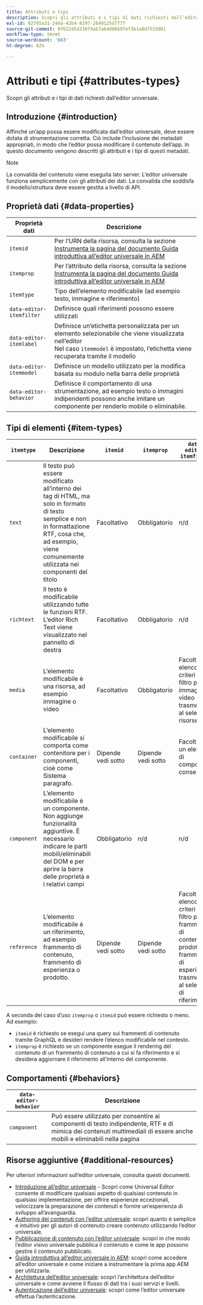 ```yaml
---
title: Attributi e tipi
description: Scopri gli attributi e i tipi di dati richiesti dall’editor universale.
exl-id: 02795a31-244a-42b4-8297-2649125d7777
source-git-commit: 0f62245d31074ab7a64d86b97ef3b1a8d7533001
workflow-type: tm+mt
source-wordcount: '663'
ht-degree: 82%

---
```


# Attributi e tipi {#attributes-types}

Scopri gli attributi e i tipi di dati richiesti dall’editor universale.

## Introduzione {#introduction}

Affinché un’app possa essere modificata dall’editor universale, deve essere dotata di strumentazione corretta. Ciò include l’inclusione dei metadati appropriati, in modo che l’editor possa modificare il contenuto dell’app. In questo documento vengono descritti gli attributi e i tipi di questi metadati.

>[!NOTE]
>
>La convalida del contenuto viene eseguita lato server. L’editor universale funziona semplicemente con gli attributi dei dati. La convalida che soddisfa il modello/struttura deve essere gestita a livello di API.

## Proprietà dati {#data-properties}

| Proprietà dati | Descrizione |
|---|---|
| `itemid` | Per l’URN della risorsa, consulta la sezione [Instrumenta la pagina del documento Guida introduttiva all’editor universale in AEM](getting-started.md#instrument-thepage) |
| `itemprop` | Per l’attributo della risorsa, consulta la sezione [Instrumenta la pagina del documento Guida introduttiva all’editor universale in AEM](getting-started.md#instrument-thepage) |
| `itemtype` | Tipo dell’elemento modificabile (ad esempio testo, immagine e riferimento) |
| `data-editor-itemfilter` | Definisce quali riferimenti possono essere utilizzati |
| `data-editor-itemlabel` | Definisce un’etichetta personalizzata per un elemento selezionabile che viene visualizzata nell’editor <br>Nel caso `itemmodel` è impostato, l’etichetta viene recuperata tramite il modello |
| `data-editor-itemmodel` | Definisce un modello utilizzato per la modifica basata su modulo nella barra delle proprietà |
| `data-editor-behavior` | Definisce il comportamento di una strumentazione, ad esempio testo o immagini indipendenti possono anche imitare un componente per renderlo mobile o eliminabile. |

## Tipi di elementi {#item-types}

| `itemtype` | Descrizione | `itemid` | `itemprop` | `data-editor-itemfilter` | `data-editor-itemlabel` | `data-editor-itemmodel` | `data-editor-behvior` |
|---|---|---|---|---|---|---|---|
| `text` | Il testo può essere modificato all’interno dei tag di HTML, ma solo in formato di testo semplice e non in formattazione RTF, cosa che, ad esempio, viene comunemente utilizzata nei componenti del titolo | Facoltativo | Obbligatorio | n/d | Facoltativo | n/d | Facoltativo |
| `richtext` | Il testo è modificabile utilizzando tutte le funzioni RTF. L’editor Rich Text viene visualizzato nel pannello di destra | Facoltativo | Obbligatorio | n/d | Facoltativo | n/d | Facoltativo |
| `media` | L’elemento modificabile è una risorsa, ad esempio immagine o video | Facoltativo | Obbligatorio | Facoltativo<br>elenco di criteri di filtro per immagini o video trasmessi al selettore risorse | Facoltativo | n/d | Facoltativo |
| `container` | L’elemento modificabile si comporta come contenitore per i componenti, cioè come Sistema paragrafo. | Dipende <br>vedi sotto | Dipende <br>vedi sotto | Facoltativo<br>un elenco di componenti consentiti | Facoltativo | n/d | n/d |
| `component` | L’elemento modificabile è un componente. Non aggiunge funzionalità aggiuntive. È necessario indicare le parti mobili/eliminabili del DOM e per aprire la barra delle proprietà e i relativi campi | Obbligatorio | n/d | n/d | Facoltativo | Facoltativo | n/d |
| `reference` | L’elemento modificabile è un riferimento, ad esempio frammento di contenuto, frammento di esperienza o prodotto. | Dipende <br>vedi sotto | Dipende <br>vedi sotto | Facoltativo<br>elenco di criteri di filtro per frammento di contenuto, prodotto o frammento di esperienza trasmessi al selettore di riferimento | Facoltativo | Facoltativo | n/d |

A seconda del caso d’uso `itemprop` o `itemid` può essere richiesto o meno. Ad esempio:

* `itemid` è richiesto se esegui una query sui frammenti di contenuto tramite GraphQL e desideri rendere l’elenco modificabile nel contesto.
* `itemprop` è richiesto se un componente esegue il rendering del contenuto di un frammento di contenuto a cui si fa riferimento e si desidera aggiornare il riferimento all’interno del componente.

## Comportamenti {#behaviors}

| `data-editor-behavior` | Descrizione |
|---|---|
| `component` | Può essere utilizzato per consentire ai componenti di testo indipendente, RTF e di mimica dei contenuti multimediali di essere anche mobili e eliminabili nella pagina |

## Risorse aggiuntive {#additional-resources}

Per ulteriori informazioni sull’editor universale, consulta questi documenti.

* [Introduzione all’editor universale](introduction.md) - Scopri come Universal Editor consente di modificare qualsiasi aspetto di qualsiasi contenuto in qualsiasi implementazione, per offrire esperienze eccezionali, velocizzare la preparazione dei contenuti e fornire un’esperienza di sviluppo all’avanguardia.
* [Authoring dei contenuti con l’editor universale](authoring.md): scopri quanto è semplice e intuitivo per gli autori di contenuto creare contenuto utilizzando l’editor universale.
* [Pubblicazione di contenuto con l’editor universale](publishing.md): scopri in che modo l’editor visivo universale pubblica il contenuto e come le app possono gestire il contenuto pubblicato.
* [Guida introduttiva all’editor universale in AEM](getting-started.md): scopri come accedere all’editor universale e come iniziare a instrumentare la prima app AEM per utilizzarla.
* [Architettura dell’editor universale](architecture.md): scopri l’architettura dell’editor universale e come avviene il flusso di dati tra i suoi servizi e livelli.
* [Autenticazione dell’editor universale](authentication.md): scopri come l’editor universale effettua l’autenticazione.
